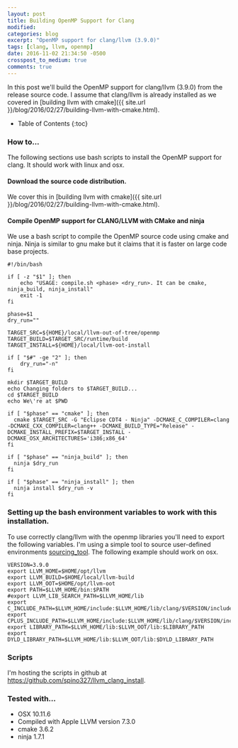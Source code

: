 ```yaml
---
layout: post
title: Building OpenMP Support for Clang
modified:
categories: blog
excerpt: "OpenMP support for clang/llvm (3.9.0)"
tags: [clang, llvm, openmp]
date: 2016-11-02 21:34:50 -0500
crosspost_to_medium: true
comments: true
---
```


In this post we'll build the OpenMP support for clang/llvm (3.9.0) from the release source code. I assume that clang/llvm is already installed as we covered in [building llvm with cmake]({{ site.url }}/blog/2016/02/27/building-llvm-with-cmake.html).

* Table of Contents
{:toc}

### How to...

The following sections use bash scripts to install the OpenMP support for clang. It should work with linux and osx.

#### Download the source code distribution.
We cover this in [building llvm with cmake]({{ site.url }}/blog/2016/02/27/building-llvm-with-cmake.html).

#### Compile OpenMP support for CLANG/LLVM with CMake and ninja

We use a bash script to compile the OpenMP source code using cmake and ninja. Ninja is similar to gnu make but it claims that it is faster on large code base projects.

    #!/bin/bash

    if [ -z "$1" ]; then
        echo "USAGE: compile.sh <phase> <dry_run>. It can be cmake, ninja_build, ninja_install"
        exit -1
    fi

    phase=$1
    dry_run=""

    TARGET_SRC=${HOME}/local/llvm-out-of-tree/openmp
    TARGET_BUILD=$TARGET_SRC/runtime/build
    TARGET_INSTALL=${HOME}/local/llvm-oot-install

    if [ "$#" -ge "2" ]; then
        dry_run="-n"
    fi

    mkdir $TARGET_BUILD
    echo Changing folders to $TARGET_BUILD...
    cd $TARGET_BUILD
    echo We\'re at $PWD

    if [ "$phase" == "cmake" ]; then
      cmake $TARGET_SRC -G "Eclipse CDT4 - Ninja" -DCMAKE_C_COMPILER=clang -DCMAKE_CXX_COMPILER=clang++ -DCMAKE_BUILD_TYPE="Release" -DCMAKE_INSTALL_PREFIX=$TARGET_INSTALL -DCMAKE_OSX_ARCHITECTURES='i386;x86_64'
    fi

    if [ "$phase" == "ninja_build" ]; then
      ninja $dry_run
    fi

    if [ "$phase" == "ninja_install" ]; then
      ninja install $dry_run -v
    fi

### Setting up the bash environment variables to work with this installation.

To use correctly clang/llvm with the openmp libraries you'll need to export the following variables. I'm using a simple tool to source user-defined environments <a target="null" href="https://github.com/spino327/sourcing_tool">sourcing_tool</a>. The following example should work on osx.

    VERSION=3.9.0
    export LLVM_HOME=$HOME/opt/llvm
    export LLVM_BUILD=$HOME/local/llvm-build
    export LLVM_OOT=$HOME/opt/llvm-oot
    export PATH=$LLVM_HOME/bin:$PATH
    #export LLVM_LIB_SEARCH_PATH=$LLVM_HOME/lib
    export C_INCLUDE_PATH=$LLVM_HOME/include:$LLVM_HOME/lib/clang/$VERSION/include:$LLVM_OOT/include:$C_INCLUDE_PATH
    export CPLUS_INCLUDE_PATH=$LLVM_HOME/include:$LLVM_HOME/lib/clang/$VERSION/include:$LLVM_OOT/include:$LLVM_HOME/include/c++/v1:$CPLUS_INCLUDE_PATH
    export LIBRARY_PATH=$LLVM_HOME/lib:$LLVM_OOT/lib:$LIBRARY_PATH
    export DYLD_LIBRARY_PATH=$LLVM_HOME/lib:$LLVM_OOT/lib:$DYLD_LIBRARY_PATH

### Scripts

I'm hosting the scripts in github at <a target="null" href="https://github.com/spino327/llvm_clang_install">https://github.com/spino327/llvm_clang_install</a>.

### Tested with...

* OSX 10.11.6
* Compiled with Apple LLVM version 7.3.0
* cmake 3.6.2
* ninja 1.7.1

